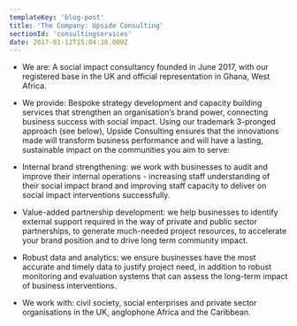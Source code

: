 ```yaml
---
templateKey: 'blog-post'
title: 'The Company: Upside Consulting'
sectionId: 'consultingservices'
date: 2017-01-12T15:04:10.000Z
---
```


<div class="upside-logo"></div>

* We are: A social impact consultancy founded in June 2017, with our registered base in the UK and official representation in Ghana, West Africa.
* We provide: Bespoke strategy development and capacity building services that strengthen an organisation’s brand power, connecting business success with social impact. Using our trademark 3-pronged approach (see below), Upside Consulting ensures that the innovations made will transform business performance and will have a lasting, sustainable impact on the communities you aim to serve:

* Internal brand strengthening: we work with businesses to audit and improve their internal operations - increasing staff understanding of their social impact brand and improving staff capacity to deliver on social impact interventions successfully.
* Value-added partnership development: we help businesses to identify external support required in the way of private and public sector partnerships, to generate much-needed project resources, to accelerate your brand position and to drive long term community impact.
* Robust data and analytics: we ensure businesses have the most accurate and timely data to justify project need, in addition to robust monitoring and evaluation systems that can assess the long-term impact of business interventions.

* We work with: civil society, social enterprises and private sector organisations in the UK, anglophone Africa and the Caribbean.